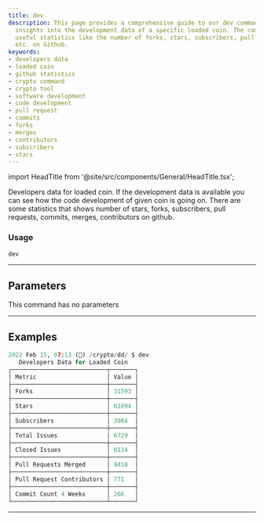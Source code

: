 ```yaml
---
title: dev
description: This page provides a comprehensive guide to our dev command, which gives
  insights into the development data of a specific loaded coin. The command includes
  useful statistics like the number of forks, stars, subscribers, pull requests, merges,
  etc. on Github.
keywords:
- developers data
- loaded coin
- github statistics
- crypto command
- crypto tool
- software development
- code development
- pull request
- commits
- forks
- merges
- contributors
- subscribers
- stars
---
```


import HeadTitle from '@site/src/components/General/HeadTitle.tsx';

<HeadTitle title="crypto /dd/dev - Reference | OpenBB Terminal Docs" />

Developers data for loaded coin. If the development data is available you can see how the code development of given coin is going on. There are some statistics that shows number of stars, forks, subscribers, pull requests, commits, merges, contributors on github.

### Usage

```python wordwrap
dev
```

---

## Parameters

This command has no parameters



---

## Examples

```python
2022 Feb 15, 07:13 (🦋) /crypto/dd/ $ dev
   Developers Data for Loaded Coin
┌───────────────────────────┬───────┐
│ Metric                    │ Value │
├───────────────────────────┼───────┤
│ Forks                     │ 31593 │
├───────────────────────────┼───────┤
│ Stars                     │ 61894 │
├───────────────────────────┼───────┤
│ Subscribers               │ 3904  │
├───────────────────────────┼───────┤
│ Total Issues              │ 6729  │
├───────────────────────────┼───────┤
│ Closed Issues             │ 6114  │
├───────────────────────────┼───────┤
│ Pull Requests Merged      │ 9418  │
├───────────────────────────┼───────┤
│ Pull Request Contributors │ 771   │
├───────────────────────────┼───────┤
│ Commit Count 4 Weeks      │ 266   │
└───────────────────────────┴───────┘
```
---
